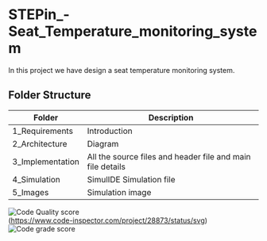 # STEPin_-Seat_Temperature_monitoring_system
In this project we have design a seat temperature monitoring system.

## Folder Structure
|Folder|Description|
|------|-----------|
|1_Requirements|Introduction|
|2_Architecture|Diagram|
|3_Implementation|All the source files and header file and main file details|
|4_Simulation|SimulIDE Simulation file|
|5_Images|Simulation image|



![Code Quality score](https://www.code-inspector.com/project/28873/score/svg)<br/>
(https://www.code-inspector.com/project/28873/status/svg)
![Code grade score](https://www.code-inspector.com/project/28873/status/svg)
